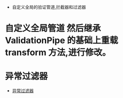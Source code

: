 -   自定义全局的验证管道,拦截器和过滤器

# 自定义全局管道 然后继承 ValidationPipe 的基础上重载 transform 方法,进行修改。

# 异常过滤器

-   [异常过滤器](https://docs.nestjs.cn/9/microservices?id=%e5%bc%82%e5%b8%b8%e8%bf%87%e6%bb%a4%e5%99%a8)
